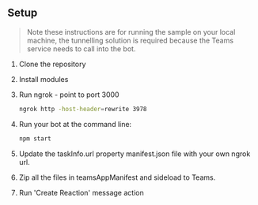## Setup

> Note these instructions are for running the sample on your local machine, the tunnelling solution is required because
the Teams service needs to call into the bot.
1) Clone the repository

2) Install modules

3) Run ngrok - point to port 3000

    ```bash
    ngrok http -host-header=rewrite 3978
    ```

4) Run your bot at the command line:

    ```bash
    npm start
    ```
5) Update the taskInfo.url property manifest.json file with your own ngrok url.

6) Zip all the files in teamsAppManifest and sideload to Teams. 

7) Run 'Create Reaction' message action